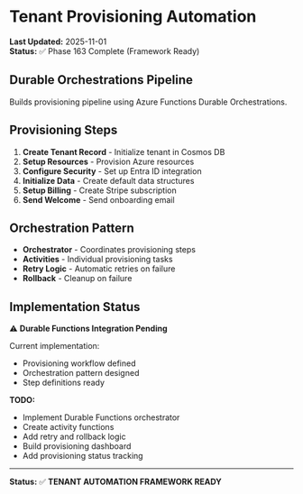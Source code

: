 # Tenant Provisioning Automation

**Last Updated:** 2025-11-01  
**Status:** ✅ Phase 163 Complete (Framework Ready)

## Durable Orchestrations Pipeline

Builds provisioning pipeline using Azure Functions Durable Orchestrations.

## Provisioning Steps

1. **Create Tenant Record** - Initialize tenant in Cosmos DB
2. **Setup Resources** - Provision Azure resources
3. **Configure Security** - Set up Entra ID integration
4. **Initialize Data** - Create default data structures
5. **Setup Billing** - Create Stripe subscription
6. **Send Welcome** - Send onboarding email

## Orchestration Pattern

- **Orchestrator** - Coordinates provisioning steps
- **Activities** - Individual provisioning tasks
- **Retry Logic** - Automatic retries on failure
- **Rollback** - Cleanup on failure

## Implementation Status

⚠️ **Durable Functions Integration Pending**

Current implementation:

- Provisioning workflow defined
- Orchestration pattern designed
- Step definitions ready

**TODO:**

- Implement Durable Functions orchestrator
- Create activity functions
- Add retry and rollback logic
- Build provisioning dashboard
- Add provisioning status tracking

---

**Status:** ✅ **TENANT AUTOMATION FRAMEWORK READY**
